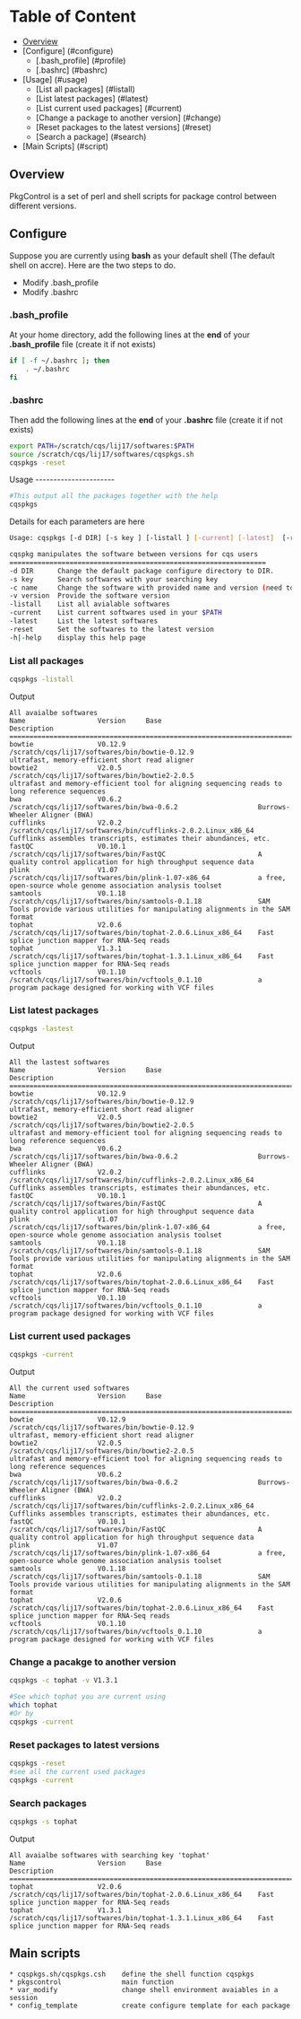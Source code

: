 Table of Content
================
* [Overview](#overview)
* [Configure] (#configure)
  * [.bash_profile]  (#profile)
  * [.bashrc] (#bashrc)
* [Usage] (#usage)
  * [List all packages] (#listall)
  * [List latest packages] (#latest)
  * [List current used packages] (#current)
  * [Change a  package to another version] (#change)
  * [Reset packages to the latest versions] (#reset)
  * [Search a package] (#search)
* [Main Scripts] (#script)

 

<a name="overview"/>

Overview
----------------------
PkgControl is a set of perl and shell scripts for package control between different versions.


<a name="configure"/>

Configure
----------------------
Suppose you are currently using **bash** as your default shell (The default shell on accre). Here are the two steps to do.

* Modify .bash_profile
* Modify .bashrc

<a name="profile"/>

### .bash_profile

At your home directory, add the following lines at the **end** of your **.bash_profile** file (create it if not exists)

```bash
if [ -f ~/.bashrc ]; then
    . ~/.bashrc
fi

```

<a name="bashrc"/>

### .bashrc

Then add the following lines at the **end** of your **.bashrc** file (create it if not exists)

```bash
export PATH=/scratch/cqs/lij17/softwares:$PATH
source /scratch/cqs/lij17/softwares/cqspkgs.sh
cqspkgs -reset

```



<a name="usage"/>
Usage
----------------------

```bash
#This output all the packages together with the help
cqspkgs
```
Details for each parameters are here

```bash
Usage: cqspkgs [-d DIR] [-s key ] [-listall ] [-current] [-latest]  [-reset ] [-c name] [-v version] [-h|-help]

cqspkg manipulates the software between versions for cqs users
================================================================
-d DIR      Change the default package configure directory to DIR.
-s key      Search softwares with your searching key
-c name     Change the software with provided name and version (need to provide version by -v)
-v version  Provide the software version
-listall    List all avialable softwares
-current    List current softwares used in your $PATH
-latest     List the latest softwares
-reset      Set the softwares to the latest version
-h|-help    display this help page

```

<a name="listall"/>

### List all packages

```bash
cqspkgs -listall
```

Output

```
All avaialbe softwares
Name                  Version     Base                                                          Description
====================================================================================================
bowtie                V0.12.9     /scratch/cqs/lij17/softwares/bin/bowtie-0.12.9                ultrafast, memory-efficient short read aligner
bowtie2               V2.0.5      /scratch/cqs/lij17/softwares/bin/bowtie2-2.0.5                ultrafast and memory-efficient tool for aligning sequencing reads to long reference sequences
bwa                   V0.6.2      /scratch/cqs/lij17/softwares/bin/bwa-0.6.2                    Burrows-Wheeler Aligner (BWA)
cufflinks             V2.0.2      /scratch/cqs/lij17/softwares/bin/cufflinks-2.0.2.Linux_x86_64  Cufflinks assembles transcripts, estimates their abundances, etc.
fastQC                V0.10.1     /scratch/cqs/lij17/softwares/bin/FastQC                       A quality control application for high throughput sequence data
plink                 V1.07       /scratch/cqs/lij17/softwares/bin/plink-1.07-x86_64            a free, open-source whole genome association analysis toolset
samtools              V0.1.18     /scratch/cqs/lij17/softwares/bin/samtools-0.1.18              SAM Tools provide various utilities for manipulating alignments in the SAM format  
tophat                V2.0.6      /scratch/cqs/lij17/softwares/bin/tophat-2.0.6.Linux_x86_64    Fast splice junction mapper for RNA-Seq reads
tophat                V1.3.1      /scratch/cqs/lij17/softwares/bin/tophat-1.3.1.Linux_x86_64    Fast splice junction mapper for RNA-Seq reads
vcftools              V0.1.10     /scratch/cqs/lij17/softwares/bin/vcftools_0.1.10              a program package designed for working with VCF files

```

<a name="latest"/>

### List latest packages

```bash
cqspkgs -lastest
```

Output

```
All the lastest softwares
Name                  Version     Base                                                          Description
====================================================================================================
bowtie                V0.12.9     /scratch/cqs/lij17/softwares/bin/bowtie-0.12.9                ultrafast, memory-efficient short read aligner
bowtie2               V2.0.5      /scratch/cqs/lij17/softwares/bin/bowtie2-2.0.5                ultrafast and memory-efficient tool for aligning sequencing reads to long reference sequences
bwa                   V0.6.2      /scratch/cqs/lij17/softwares/bin/bwa-0.6.2                    Burrows-Wheeler Aligner (BWA)
cufflinks             V2.0.2      /scratch/cqs/lij17/softwares/bin/cufflinks-2.0.2.Linux_x86_64  Cufflinks assembles transcripts, estimates their abundances, etc.
fastQC                V0.10.1     /scratch/cqs/lij17/softwares/bin/FastQC                       A quality control application for high throughput sequence data
plink                 V1.07       /scratch/cqs/lij17/softwares/bin/plink-1.07-x86_64            a free, open-source whole genome association analysis toolset
samtools              V0.1.18     /scratch/cqs/lij17/softwares/bin/samtools-0.1.18              SAM Tools provide various utilities for manipulating alignments in the SAM format  
tophat                V2.0.6      /scratch/cqs/lij17/softwares/bin/tophat-2.0.6.Linux_x86_64    Fast splice junction mapper for RNA-Seq reads
vcftools              V0.1.10     /scratch/cqs/lij17/softwares/bin/vcftools_0.1.10              a program package designed for working with VCF files
```

<a name="current"/>

### List current used packages

```bash
cqspkgs -current
```

Output

```
All the current used softwares
Name                  Version     Base                                                          Description
====================================================================================================
bowtie                V0.12.9     /scratch/cqs/lij17/softwares/bin/bowtie-0.12.9                ultrafast, memory-efficient short read aligner
bowtie2               V2.0.5      /scratch/cqs/lij17/softwares/bin/bowtie2-2.0.5                ultrafast and memory-efficient tool for aligning sequencing reads to long reference sequences
bwa                   V0.6.2      /scratch/cqs/lij17/softwares/bin/bwa-0.6.2                    Burrows-Wheeler Aligner (BWA)
cufflinks             V2.0.2      /scratch/cqs/lij17/softwares/bin/cufflinks-2.0.2.Linux_x86_64  Cufflinks assembles transcripts, estimates their abundances, etc.
fastQC                V0.10.1     /scratch/cqs/lij17/softwares/bin/FastQC                       A quality control application for high throughput sequence data
plink                 V1.07       /scratch/cqs/lij17/softwares/bin/plink-1.07-x86_64            a free, open-source whole genome association analysis toolset
samtools              V0.1.18     /scratch/cqs/lij17/softwares/bin/samtools-0.1.18              SAM Tools provide various utilities for manipulating alignments in the SAM format  
tophat                V2.0.6      /scratch/cqs/lij17/softwares/bin/tophat-2.0.6.Linux_x86_64    Fast splice junction mapper for RNA-Seq reads
vcftools              V0.1.10     /scratch/cqs/lij17/softwares/bin/vcftools_0.1.10              a program package designed for working with VCF files

```

<a name="change"/>

### Change a pacakge to another version

```bash
cqspkgs -c tophat -v V1.3.1

#See which tophat you are current using
which tophat
#Or by
cqspkgs -current
````

<a name="reset"/>

### Reset packages to latest versions

```bash
cqspkgs -reset
#see all the current used packages
cqspkgs -current
```


<a name="search"/>

### Search packages

```bash
cqspkgs -s tophat
```

Output

```
All avaialbe softwares with searching key 'tophat' 
Name                  Version     Base                                                          Description
====================================================================================================
tophat                V2.0.6      /scratch/cqs/lij17/softwares/bin/tophat-2.0.6.Linux_x86_64    Fast splice junction mapper for RNA-Seq reads
tophat                V1.3.1      /scratch/cqs/lij17/softwares/bin/tophat-1.3.1.Linux_x86_64    Fast splice junction mapper for RNA-Seq reads
```


<a name="script"/>

Main scripts
------------------------------------
```
* cqspkgs.sh/cqspkgs.csh    define the shell function cqspkgs
* pkgscontrol               main function
* var_modify                change shell environment avaiables in a session
* config_template           create configure template for each package
```



